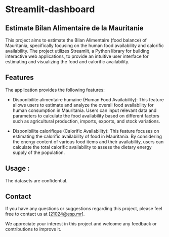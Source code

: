 # Streamlit-dashboard
## Estimate Bilan Alimentaire de la Mauritanie
This project aims to estimate the Bilan Alimentaire (food balance) of Mauritania, specifically focusing on the human food availability and calorific availability. The project utilizes Streamlit, a Python library for building interactive web applications, to provide an intuitive user interface for estimating and visualizing the food and calorific availability.

## Features
The application provides the following features:

- Disponibilite alimentaire humaine (Human Food Availability): This feature allows users to estimate and analyze the overall food availability for human consumption in Mauritania. Users can input relevant data and parameters to calculate the food availability based on different factors such as agricultural production, imports, exports, and stock variations.

- Disponibilite calorifique (Calorific Availability): This feature focuses on estimating the calorific availability of food in Mauritania. By considering the energy content of various food items and their availability, users can calculate the total calorific availability to assess the dietary energy supply of the population.


## Usage :
The datasets are confidential.
## Contact
If you have any questions or suggestions regarding this project, please feel free to contact us at [21024@esp.mr].

We appreciate your interest in this project and welcome any feedback or contributions to improve it.
